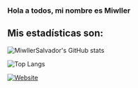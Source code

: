 ### Hola a todos, mi nombre es Miwller

## Mis estadísticas son: 

![MiwllerSalvador's GitHub stats](https://github-readme-stats.vercel.app/api?username=MiwllerSalvador&show_icons=true&theme=radical)

![Top Langs](https://github-readme-stats.vercel.app/api/top-langs/?username=MiwllerSalvador&show_icons=true&theme=radical)

[![Website](https://img.shields.io/website?url=https%3A%2F%2Fgithub.com%2FMiwllerSalvador%2FMiwllerSalvador&up_message=visitar&style=plastic)](https://github.com/MiwllerSalvador/MiwllerSalvador)